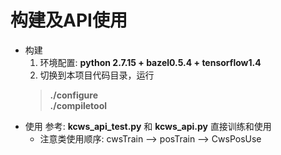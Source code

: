 

# 构建及API使用


* 构建  
  1. 环境配置: **python 2.7.15 + bazel0.5.4 + tensorflow1.4**  
  2. 切换到本项目代码目录，运行
    > **./configure**  
    > **./compiletool**
* 使用
  参考: **kcws_api_test.py** 和 **kcws_api.py** 直接训练和使用
  * 注意类使用顺序: cwsTrain --> posTrain --> CwsPosUse
